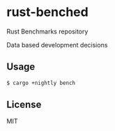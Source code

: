 # rust-benched

Rust Benchmarks repository

Data based development decisions

## Usage

```bash
$ cargo +nightly bench
```

## License

MIT

